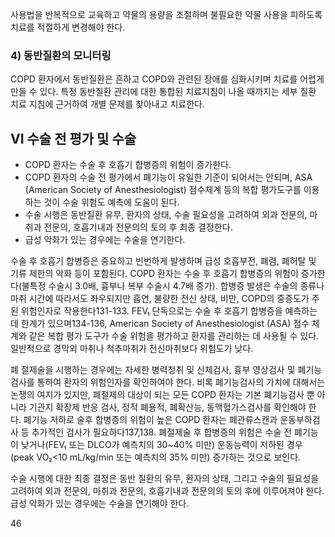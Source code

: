 사용법을 반복적으로 교육하고 약물의 용량을 조절하며 불필요한 약물 사용을 피하도록 치료를 적절하게 변경해야 한다.

### 4) 동반질환의 모니터링
COPD 환자에서 동반질환은 흔하고 COPD와 관련된 장애를 심화시키며 치료를 어렵게 만들 수 있다. 특정 동반질환 관리에 대한 통합된 치료지침이 나올 때까지는 세부 질환 치료 지침에 근거하여 개별 문제를 찾아내고 치료한다.

## VI 수술 전 평가 및 수술

- COPD 환자는 수술 후 호흡기 합병증의 위험이 증가한다.
- COPD 환자의 수술 전 평가에서 폐기능이 유일한 기준이 되어서는 안되며, ASA (American Society of Anesthesiologist) 점수체계 등의 복합 평가도구를 이용하는 것이 수술 위험도 예측에 도움이 된다.
- 수술 시행은 동반질환 유무, 환자의 상태, 수술 필요성을 고려하여 외과 전문의, 마취과 전문의, 호흡기내과 전문의의 토의 후 최종 결정한다.
- 급성 악화가 있는 경우에는 수술을 연기한다.

수술 후 호흡기 합병증은 중요하고 빈번하게 발생하며 급성 호흡부전, 폐렴, 폐허탈 및 기류 제한의 악화 등이 포함된다. COPD 환자는 수술 후 호흡기 합병증의 위험이 증가한다(불특정 수술시 3.0배, 흉부나 복부 수술시 4.7배 증가). 합병증 발생은 수술의 종류나 마취 시간에 따라서도 좌우되지만 흡연, 불량한 전신 상태, 비만, COPD의 중증도가 주된 위험인자로 작용한다131-133. FEV₁ 단독으로는 수술 후 호흡기 합병증을 예측하는 데 한계가 있으며134-136, American Society of Anesthesiologist (ASA) 점수 체계와 같은 복합 평가 도구가 수술 위험을 평가하고 환자를 관리하는 데 사용될 수 있다. 일반적으로 경막외 마취나 척추마취가 전신마취보다 위험도가 낮다.

폐 절제술을 시행하는 경우에는 자세한 병력청취 및 신체검사, 흉부 영상검사 및 폐기능 검사를 통하여 환자의 위험인자를 확인하여야 한다. 비록 폐기능검사의 가치에 대해서는 논쟁의 여지가 있지만, 폐절제의 대상이 되는 모든 COPD 환자는 기본 폐기능검사 뿐 아니라 기관지 확장제 반응 검사, 정적 폐용적, 폐확산능, 동맥혈가스검사를 확인해야 한다. 폐기능 저하로 술후 합병증의 위험이 높은 COPD 환자는 폐관류스캔과 운동부하검사 등 추가적인 검사가 필요하다137,138. 폐절제술 후 합병증의 위험은 수술 전 폐기능이 낮거나(FEV₁ 또는 DLCO가 예측치의 30~40% 미만) 운동능력이 저하된 경우(peak VO₂<10 mL/kg/min 또는 예측치의 35% 미만) 증가하는 것으로 보인다.

수술 시행에 대한 최종 결정은 동반 질환의 유무, 환자의 상태, 그리고 수술의 필요성을 고려하여 외과 전문의, 마취과 전문의, 호흡기내과 전문의의 토의 후에 이루어져야 한다. 급성 악화가 있는 경우에는 수술을 연기해야 한다.

<PAGE>46